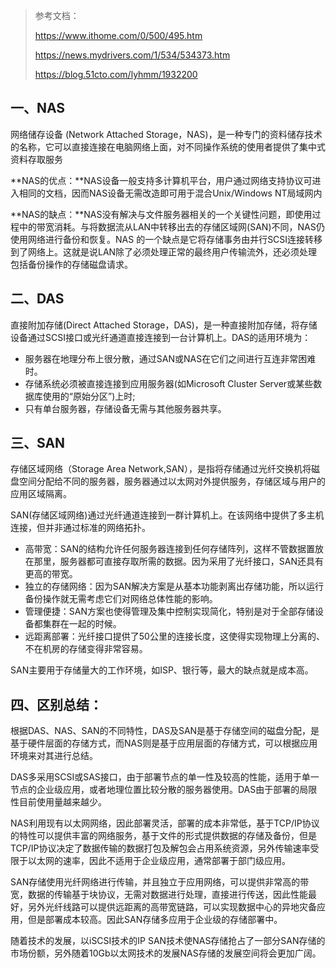 >  参考文档：
>
>  https://www.ithome.com/0/500/495.htm
>
>  https://news.mydrivers.com/1/534/534373.htm
>
>  https://blog.51cto.com/lyhmm/1932200

## 一、NAS

网络储存设备 (Network Attached Storage，NAS)，是一种专门的资料储存技术的名称，它可以直接连接在电脑网络上面，对不同操作系统的使用者提供了集中式资料存取服务

**NAS的优点：**NAS设备一般支持多计算机平台，用户通过网络支持协议可进入相同的文档，因而NAS设备无需改造即可用于混合Unix/Windows NT局域网内

**NAS的缺点：**NAS没有解决与文件服务器相关的一个关键性问题，即使用过程中的带宽消耗。与将数据流从LAN中转移出去的存储区域网(SAN)不同，NAS仍使用网络进行备份和恢复。NAS 的一个缺点是它将存储事务由并行SCSI连接转移到了网络上。这就是说LAN除了必须处理正常的最终用户传输流外，还必须处理包括备份操作的存储磁盘请求。



## 二、DAS

直接附加存储(Direct Attached Storage，DAS)，是一种直接附加存储，将存储设备通过SCSI接口或光纤通道直接连接到一台计算机上。DAS的适用环境为：

- 服务器在地理分布上很分散，通过SAN或NAS在它们之间进行互连非常困难时。
- 存储系统必须被直接连接到应用服务器(如Microsoft Cluster Server或某些数据库使用的“原始分区”)上时;
- 只有单台服务器，存储设备无需与其他服务器共享。



## 三、SAN

存储区域网络（Storage Area Network,SAN），是指将存储通过光纤交换机将磁盘空间分配给不同的服务器，服务器通过以太网对外提供服务，存储区域与用户的应用区域隔离。

SAN(存储区域网络)通过光纤通道连接到一群计算机上。在该网络中提供了多主机连接，但并非通过标准的网络拓扑。

- 高带宽：SAN的结构允许任何服务器连接到任何存储阵列，这样不管数据置放在那里，服务器都可直接存取所需的数据。因为采用了光纤接口，SAN还具有更高的带宽。
- 独立的存储网络：因为SAN解决方案是从基本功能剥离出存储功能，所以运行备份操作就无需考虑它们对网络总体性能的影响。
- 管理便捷：SAN方案也使得管理及集中控制实现简化，特别是对于全部存储设备都集群在一起的时候。
- 远距离部署：光纤接口提供了50公里的连接长度，这使得实现物理上分离的、不在机房的存储变得非常容易。

SAN主要用于存储量大的工作环境，如ISP、银行等，最大的缺点就是成本高。



## 四、区别总结：

根据DAS、NAS、SAN的不同特性，DAS及SAN是基于存储空间的磁盘分配，是基于硬件层面的存储方式，而NAS则是基于应用层面的存储方式，可以根据应用环境来对其进行总结。

DAS多采用SCSI或SAS接口，由于部署节点的单一性及较高的性能，适用于单一节点的企业级应用，或者地理位置比较分散的服务器使用。DAS由于部署的局限性目前使用量越来越少。

 NAS利用现有以太网网络，因此部署灵活，部署的成本非常低，基于TCP/IP协议的特性可以提供丰富的网络服务，基于文件的形式提供数据的存储及备份，但是TCP/IP协议决定了数据传输的数据打包及解包会占用系统资源，另外传输速率受限于以太网的速率，因此不适用于企业级应用，通常部署于部门级应用。

SAN存储使用光纤网络进行传输，并且独立于应用网络，可以提供非常高的带宽，数据的传输基于块协议，无需对数据进行处理，直接进行传送，因此性能最好，另外光纤线路可以提供远距离的高带宽链路，可以实现数据中心的异地灾备应用，但是部署成本较高。因此SAN存储多应用于企业级的存储部署中。

随着技术的发展，以iSCSI技术的IP SAN技术使NAS存储抢占了一部分SAN存储的市场份额，另外随着10Gb以太网技术的发展NAS存储的发展空间将会更加广阔。

